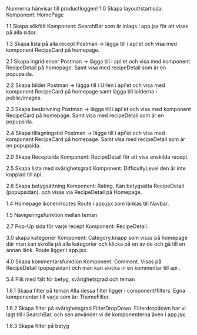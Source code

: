 Numrerna hänvisar till productloggen!
1.0 Skapa layout/startisda:
Komponent: HomePage

1.1 Skapa sökfält
Komponent: SearchBar som är inlags i app.jsx för att visas på alla sidor.

1.3 Skapa lista på alla recept
Postman -> lägga till i api'et och visa med komponent RecipeCard på homepage.

2.1 Skapa ingridienser
Postman -> lägga till i api'et och visa med komponent RecipeDetail på homepage. Samt visa med recipeDetail som är en popupsida.

2.2 Skapa bilder
Postman -> lägga till i Urlen i api'et och visa med komponent RecipeCard på homepage samt lägga till bilderna i public/images.

2.3 Skapa beskrivning
Postman -> lägga till i api'et och visa med komponent RecipeCard på homepage. Samt visa med recipeDetail som är en popupsida.

2.4 Skapa tillagningstid
Postman -> lägga till i api'et och visa med komponent RecipeCard på homepage. Samt visa med recipeDetail som är en popupsida.

2.0 Skapa Receptsida
Komponent: RecipeDetail för att visa enskilda recept.

2.5 Skapa lista med svårighetsgrad
Komponent: DifficultyLevel den är inte kopplad till api
.

2.6 Skapa betygsättning
Komponent: Rating. Kan betygsätta RecipeDetail (popupsidan). och visas via RecipeDetail på Homepage.

1.4 Homepage ikonen/routes
Route i app.jsx som länkas till Navbar.

1.5 Navigeringsfunktion mellan teman

2.7 Pop-Up sida för varje recept
Komponent: RecipeDetail.

3.0 skapa kategorier
Komponent: Category.knapp som visas på homepage där man kan skrolla på alla kategorier och klicka på en av de och gå till en annan länk. Route ligger i app.jsx.

4.0 Skapa kommentarsfunktion
Komponent: Comment. Visas på RecipeDetail (popupsidan) och man kan skicka in en kommentar till api
.

5.4 Flik med fält för betyg, svårighetsgrad och teman

1.6.1 Skapa filter på teman
Alla dessa filter ligger i component/filters. Egna komponenter till varje som är: ThemeFilter.

1.6.2 Skapa filter på svårighetsgrad
FilterDropDown. Filterdropdown har vi lagt till i SearchBar. och sen använder vi de komponenterna även i app.jsx.

1.6.3 Skapa filter på betyg

